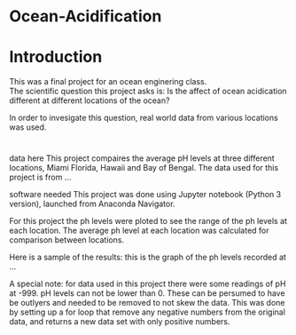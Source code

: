 # Ocean-Acidification

# Introduction
This was a final project for an ocean enginering class.  
The scientific question this project asks is: Is the affect of ocean acidication different at different locations of the ocean?	

In order to invesigate this question, real world data from various locations was used.

#
data here
This project compaires the average pH levels at three different locations, Miami Florida, Hawaii and Bay of Bengal.
The data used for this project is from ...


software needed
This project was done using Jupyter notebook (Python 3 version), launched from Anaconda Navigator. 

For this project the ph levels were ploted to see the range of the ph levels at each location.
The average ph level at each location was calculated for comparison between locations.

Here is a sample of the results: this is the graph of the ph levels recorded at ...


A special note: for data used in this project there were some readings of pH at -999. 
pH levels can not be lower than 0.
These can be persumed to have be outlyers and needed to be removed to not skew the data.
This was done by setting up a for loop that remove any negative numbers from the original data, 
and returns a new data set with only positive numbers. 
